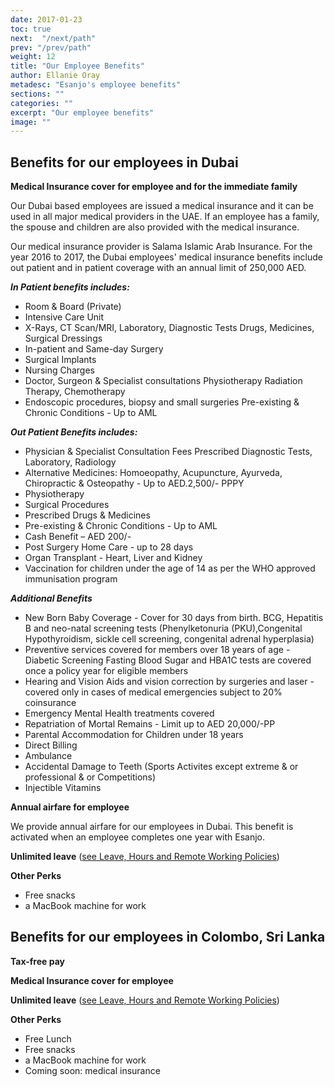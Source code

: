 ```yaml
---
date: 2017-01-23
toc: true
next:  "/next/path"
prev: "/prev/path"
weight: 12
title: "Our Employee Benefits"
author: Ellanie Oray
metadesc: "Esanjo's employee benefits"
sections: ""
categories: ""
excerpt: "Our employee benefits"
image: ""
---
```



## Benefits for our employees in Dubai

**Medical Insurance cover for employee and for the immediate family**

Our Dubai based employees are issued a medical insurance and it can be used in all major medical providers in the UAE. If an employee has a family, the spouse and children are also provided with the medical insurance.

Our medical insurance provider is Salama Islamic Arab Insurance. For the year 2016 to 2017, the Dubai employees' medical insurance benefits include out patient and in patient coverage with an annual limit of 250,000 AED.

***In Patient benefits includes:***

- Room & Board (Private)
- Intensive Care Unit
- X-Rays, CT Scan/MRI, Laboratory, Diagnostic Tests Drugs, Medicines, Surgical Dressings
- In-patient and Same-day Surgery
- Surgical Implants
- Nursing Charges
- Doctor, Surgeon & Specialist consultations Physiotherapy
Radiation Therapy, Chemotherapy
- Endoscopic procedures, biopsy and small surgeries Pre-existing & Chronic Conditions - Up to AML

***Out Patient Benefits includes:***

- Physician & Specialist Consultation Fees Prescribed Diagnostic Tests, Laboratory, Radiology
- Alternative Medicines: Homoeopathy, Acupuncture, Ayurveda, Chiropractic & Osteopathy - Up to AED.2,500/- PPPY
- Physiotherapy
- Surgical Procedures
- Prescribed Drugs & Medicines
- Pre-existing & Chronic Conditions - Up to AML
- Cash Benefit – AED 200/-
- Post Surgery Home Care - up to 28 days
- Organ Transplant - Heart, Liver and Kidney
- Vaccination for children under the age of 14 as per the WHO approved immunisation program

***Additional Benefits***

- New Born Baby Coverage - Cover for 30 days from birth.
BCG, Hepatitis B and neo-natal screening tests (Phenylketonuria (PKU),Congenital Hypothyroidism, sickle cell screening, congenital adrenal hyperplasia)
- Preventive services covered for members over 18 years of age - Diabetic Screening Fasting Blood Sugar and HBA1C tests are covered once a policy year for eligible members
- Hearing and Vision Aids and vision correction by surgeries and laser - covered only in cases of medical emergencies subject to 20% coinsurance
- Emergency Mental Health treatments covered
- Repatriation of Mortal Remains - Limit up to AED 20,000/-PP
- Parental Accommodation for Children under 18 years
- Direct Billing
- Ambulance
- Accidental Damage to Teeth (Sports Activites except extreme & or professional & or Competitions)
- Injectible Vitamins


**Annual airfare for employee**

We provide annual airfare for our employees in Dubai. This benefit is activated when an employee completes one year with Esanjo.

**Unlimited leave** ([see Leave, Hours and Remote Working Policies][1])

**Other Perks**
- Free snacks
- a MacBook machine for work



## Benefits for our employees in Colombo, Sri Lanka

**Tax-free pay**

**Medical Insurance cover for employee**

**Unlimited leave** ([see Leave, Hours and Remote Working Policies][1])

**Other Perks**
- Free Lunch
- Free snacks
- a MacBook machine for work
- Coming soon: medical insurance

[1]: https://way.esanjo.com/people-ops/leave-hours-remote/
